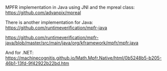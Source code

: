 MPFR implementation in Java using JNI and the mpreal class: https://github.com/advanpix/mpreal

There is another implementation for Java:
  https://github.com/runtimeverification/mpfr-java
  
  https://github.com/runtimeverification/mpfr-java/blob/master/src/main/java/org/kframework/mpfr/mpfr.java
  
And for .NET: https://machinecognitis.github.io/Math.Mpfr.Native/html/0b5248b5-b205-46b1-13fd-9f42922b22bd.htm

